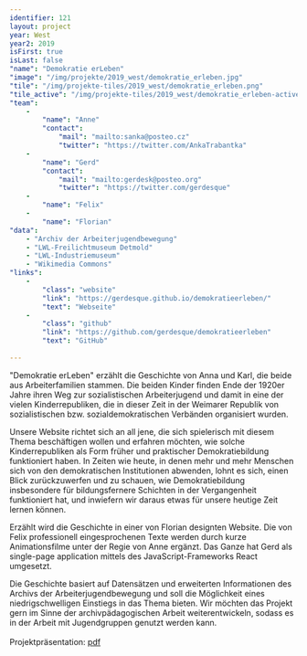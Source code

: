 ```yaml
---
identifier: 121
layout: project
year: West
year2: 2019
isFirst: true
isLast: false
"name": "Demokratie erLeben"
"image": "/img/projekte/2019_west/demokratie_erleben.jpg"
"tile": "/img/projekte-tiles/2019_west/demokratie_erleben.png"
"tile_active": "/img/projekte-tiles/2019_west/demokratie_erleben-active.png"
"team":
    -
        "name": "Anne"
        "contact":
            "mail": "mailto:sanka@posteo.cz"
            "twitter": "https://twitter.com/AnkaTrabantka"
    -
        "name": "Gerd"
        "contact":
            "mail": "mailto:gerdesk@posteo.org"
            "twitter": "https://twitter.com/gerdesque"
    -
        "name": "Felix"
    -
        "name": "Florian"
"data":
    - "Archiv der Arbeiterjugendbewegung"
    - "LWL-Freilichtmuseum Detmold"
    - "LWL-Industriemuseum"
    - "Wikimedia Commons"
"links":
    -
        "class": "website"
        "link": "https://gerdesque.github.io/demokratieerleben/"
        "text": "Webseite"
    -
        "class": "github"
        "link": "https://github.com/gerdesque/demokratieerleben"
        "text": "GitHub"
           
---
```

"Demokratie erLeben" erzählt die Geschichte von Anna und Karl, die beide aus Arbeiterfamilien stammen. Die beiden Kinder finden Ende der 1920er Jahre ihren Weg zur sozialistischen Arbeiterjugend und damit in eine der vielen Kinderrepubliken, die in dieser Zeit in der Weimarer Republik von sozialistischen bzw. sozialdemokratischen Verbänden organisiert wurden. 

Unsere Website richtet sich an all jene, die sich spielerisch mit diesem Thema beschäftigen wollen und erfahren möchten, wie solche Kinderrepubliken als Form früher und praktischer Demokratiebildung funktioniert haben. In Zeiten wie heute, in denen mehr und mehr Menschen sich von den demokratischen Institutionen abwenden, lohnt es sich, einen Blick zurückzuwerfen und zu schauen, wie Demokratiebildung insbesondere für bildungsfernere Schichten in der Vergangenheit funktioniert hat, und inwiefern wir daraus etwas für unsere heutige Zeit lernen können.

Erzählt wird die Geschichte in einer von Florian designten Website. Die von Felix professionell eingesprochenen Texte werden durch kurze Animationsfilme unter der Regie von Anne ergänzt. Das Ganze hat Gerd als single-page application mittels des JavaScript-Frameworks React umgesetzt.

Die Geschichte basiert auf Datensätzen und erweiterten Informationen des Archivs der Arbeiterjugendbewegung und soll die Möglichkeit eines niedrigschwelligen Einstiegs in das Thema bieten. Wir möchten das Projekt gern im Sinne der archivpädagogischen Arbeit weiterentwickeln, sodass es in der Arbeit mit Jugendgruppen genutzt werden kann.<br/><br/>
Projektpräsentation: <a href="/projekte/2019_west/demokratie_erleben.pdf" target="_blank">pdf</a>